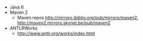   * Java 6
  * Maven 2
    * Maven repos http://mirrors.ibiblio.org/pub/mirrors/maven2, http://maven2.mirrors.skynet.be/pub/maven2
  * ANTLRWorks
    * http://www.antlr.org/works/index.html
